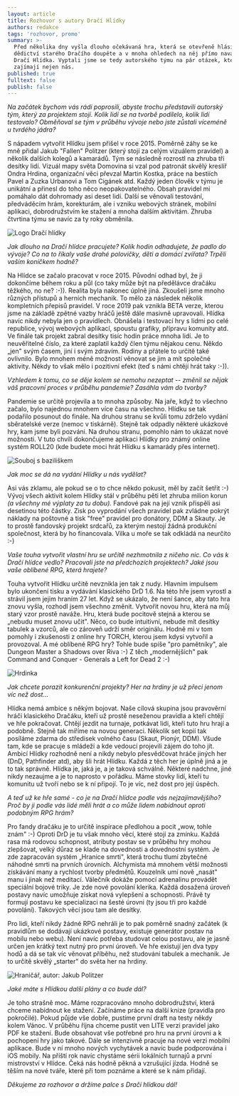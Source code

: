 ```yaml
---
layout: article
title: Rozhovor s autory Dračí Hlídky
authors: redakce
tags: 'rozhovor, promo'
summary: >-
  Před několika dny vyšla dlouho očekávaná hra, která se otevřeně hlásí k
  dědictví starého Dračího doupěte a v mnoha ohledech na něj přímo navazuje –
  Dračí Hlídka. Vyptali jsme se tedy autorského týmu na pár otázek, které určitě
  zajímají nejen nás.
published: true
fulltext: false
publish: false
---
```

_Na začátek bychom vás rádi poprosili, abyste trochu představili autorský tým, který za projektem stojí. Kolik lidí se na tvorbě podílelo, kolik lidí testovalo? Obměňoval se tým v průběhu vývoje nebo jste zůstali víceméně u tvrdého jádra?_ 

S nápadem vytvořit Hlídku jsem přišel v roce 2015\. Poměrně záhy se ke mně přidal Jakub "Fallen" Politzer (který stojí za celým vizuálem pravidel) a několik dalších kolegů a kamarádů. Tým se následně rozrostl na zhruba tři desítky lidí. Vizuál mapy světa Domovina si vzal pod patronát skvělý kreslíř Ondra Hrdina, organizační věci převzal Martin Kostka, práce na bestiích Pavel a Zuzka Urbanovi a Tom Cigánek atd. Každý jeden člověk v týmu je unikátní a přinesl do toho něco neopakovatelného. Obsah pravidel mi pomáhalo dát dohromady asi deset lidí.  Další se věnovali testování, předváděcím hrám, korekturám, ale i vzniku webových stránek, mobilní aplikaci, dobrodružstvím ke stažení a mnoha dalším aktivitám. Zhruba čtvrtina týmu se navíc za ty roky obměnila. 

![Logo Dračí hlídky]({{site.baseurl}}/77/DraciHlidkalogojpg.jpg)

_Jak dlouho na Dračí hlídce pracujete? Kolik hodin odhadujete, že padlo do vývoje? Co na to říkaly vaše drahé polovičky, děti a domácí zvířata? Trpěli vaším koníčkem hodně?_ 

Na Hlídce se začalo pracovat v roce 2015\. Původní odhad byl, že ji dokončíme během roku a půl (co taky může být na předělávce dračáku těžkého, no ne? :-)). Realita byla nakonec úplně jiná. Zkoušeli jsme mnoho různých přístupů a herních mechanik. To mělo za následek několik kompletních přepisů pravidel. V roce 2019 pak vznikla BETA verze, kterou jsme na základě zpětné vazby hráčů ještě dále masivně upravovali. Hlídka navíc nikdy nebyla jen o pravidlech. Obnášela i testovací hry s lidmi po celé republice, vývoj webových aplikací, spoustu grafiky, přípravu komunity atd. Ve finále tak projekt zabral desítky tisíc hodin práce mnoha lidí. Je to neuvěřitelné číslo, za které zaplatil každý člen týmu nějakou cenu. Někdo „jen" svým časem, jiní i svým zdravím. Rodiny a přátele to určitě také ovlivnilo. Bylo mnohem méně možností věnovat se jim a mít společné aktivity. Někdy to však mělo i pozitivní efekt (teď s námi chtějí hrát taky :-)). 

_Vzhledem k tomu, co se děje kolem se  nemohu nezeptat -- změnil se nějak váš pracovní proces v průběhu pandemie? Zasáhla vám do tvorby?_ 

Pandemie se určitě projevila a to mnoha způsoby. Na jaře, když to všechno začalo, bylo najednou mnohem více času na všechno. Hlídku se tak podařilo posunout do finále. Na druhou stranu se kvůli tomu zdrželo vydání sběratelské verze (nemoc v tiskárně). Stejně tak odpadly některé ukázkové hry, kam jsme byli pozváni. Na druhou stranu, pomohlo nám to ukázat nové možnosti. V tuto chvíli dokončujeme aplikaci Hlídky pro známý online systém ROLL20 (kde budete moci hrát Hlídku s kamarády přes internet). 

![Souboj s baziliškem]({{site.baseurl}}/77/BASILISKV5.jpg)

_Jak moc se dá na vydání Hlídky u nás vydělat?_ 

Asi vás zklamu, ale pokud se o to chce někdo pokusit, měl by začít šetřit :-) Vývoj všech aktivit kolem Hlídky stál v průběhu pěti let zhruba milion korun _(a všechny mé výplaty za tu dobu)._ Fandové pak na její vznik přispěli asi desetinou této částky. Zisk po vyprodání všech pravidel pak zvládne pokrýt náklady na poštovné a tisk "free" pravidel pro donátory, DDM a Skauty. Je to prostě fandovský projekt srdcařů, za kterým nestojí žádná produkční společnost, která by ho financovala. Vilka u moře se tak odkládá na neurčito :-) 

_Vaše touha vytvořit vlastní hru se určitě nezhmotnila z ničeho nic. Co vás k Dračí hlídce vedlo? Pracovali jste na předchozích projektech? Jaké jsou vaše oblíbené RPG, která hrajete?_ 

Touha vytvořit Hlídku určitě nevznikla jen tak z nudy. Hlavním impulsem bylo ukončení tisku a vydávání klasického DrD 1.6\. Na této hře jsem vyrostl a strávil jsem jejim hraním 27 let. Když se ukázalo, že není šance, aby tato hra znovu vyšla, rozhodl jsem všechno změnit. Vytvořit novou hru, která na můj starý vzor prostě naváže. Hru, která bude pocitově stejná a kterou se „nebudu muset znovu učit". Něco, co bude intuitivní, nebude mít desítky tabulek a vzorců, ale co zároveň udrží směr originálu. Hodně mi v tom pomohly i zkušenosti z online hry TORCH, kterou jsem kdysi vytvořil a provozoval. A mé oblíbené RPG hry? Tohle bude spíše "pro pamětníky", ale Dungeon Master a Shadows over Riva :-) Z těch „modernějších" pak Command and Conquer - Generals a Left for Dead 2 :-) 

![Hrdinka]({{site.baseurl}}/77/hero631.jpg)

_Jak chcete porazit konkurenční projekty? Her na hrdiny je už přeci jenom víc než dost..._ 

Hlídka nemá ambice s někým bojovat. Naše cílová skupina jsou pravověrní hráči klasického Dračáku, kteří už prostě neseženou pravidla a kteří chtějí ve hře pokračovat. Chtějí jezdit na turnaje, potkávat lidi, kteří tuto hru hrají a podobně. Stejně tak míříme na novou generaci. Několik set kopií tak posíláme zdarma do středisek volného času (Skaut, Pionýr, DDM). Všude tam, kde se pracuje s mládeží a kde vedoucí projevili zájem do toho jít. Ambicí Hlídky rozhodně není a nikdy nebylo přesvědčovat hráče jiných her (DnD, Pathfinder atd), aby šli hrát Hlídku. Každá z těch her je úplně jiná a je to tak správně. Hlídka je, jaká je, a je taková schválně. Některé nadchne, jiné nikdy nezaujme a je to naprosto v pořádku. Máme stovky lidí, kteří tu komunitu už tvoří nebo se k ní připojí. To je víc, než dost pro její úspěch. 

_A teď už ke hře samé - co je na Dračí hlídce podle vás nejzajímavějšího? Proč by ji podle vás lidé měli hrát a co může lidem nabídnout oproti podobným RPG hrám?_ 

Pro fandy dračáku je to určitě inspirace předlohou a pocit „wow, tohle znám" :-) Oproti DrD je tu však mnoho věcí, které stojí za zmínku. Každá rasa má rodovou schopnost, atributy postav se v průběhu hry mohou zlepšovat, velký důraz se klade na dovednosti a dovednostní systém. Je zde zapracován systém „Hranice smrti", která trochu tlumí zbytečné náhodné smrti na prvních úrovních. Alchymista má mnohem větší možnosti získávání many a rychlost tvorby předmětů. Kouzelník umí nově „nasát" manu i jinak než meditací. Válečník dokáže pomocí adrenalinu provádět speciální bojové triky. Je zde nové povolání klerika. Každá dosažená úroveň postavy navíc umožňuje získat nová vylepšení a schopnosti. Právě ty formují postavu ke specializaci na šesté úrovni (ty jsou tři pro každé povolání). Takových věcí jsou tam ale desítky. 

Pro lidi, kteří nikdy žádné RPG nehráli je to pak poměrně snadný začátek (k pravidlům se dodávají ukázkové postavy, existuje generátor postav na mobilu nebo webu). Není navíc potřeba studovat celou postavu, ale je jasně určen jen krátký text nutný pro první úroveň. Ve hře existují jen dva typy hodů a dá se tak víc věnovat příběhu, než studování tabulek a mechanik. Je to určitě skvělý „starter" do světa her na hrdiny. 

![Hraničář, autor: Jakub Politzer]({{site.baseurl}}/77/IlustrationJakupPolitzerBarbarranger.jpg)

_Jaké máte s Hlídkou další plány a co bude dál?_ 

Je toho strašně moc. Máme rozpracováno mnoho dobrodružství, která chceme nabídnout ke stažení. Začínáme práce na další knize (pravidla pro pokročilé). Pokud půjde vše dobře, pustíme první draft na testy někdy kolem Vánoc. V průběhu října chceme pustit ven LITE verzi pravidel jako PDF ke stažení. Bude obsahovat vše potřebné pro hru na první úrovni a k pochopení hry jako takové. Dále se intenzivně pracuje na nové verzi mobilní aplikace. Bude v ní mnoho nových vychytávek a navíc bude podporována i iOS mobily. Na příští rok navíc chystáme sérii lokálních turnajů a první mistrovství v Hlídce. Čeká nás hodně pěkná a vzrušující jízda. Hodně se těším na nové tváře, které při tom poznáme a které se k nám přidají.

_Děkujeme za rozhovor a držíme palce s Dračí hlídkou dál!_
